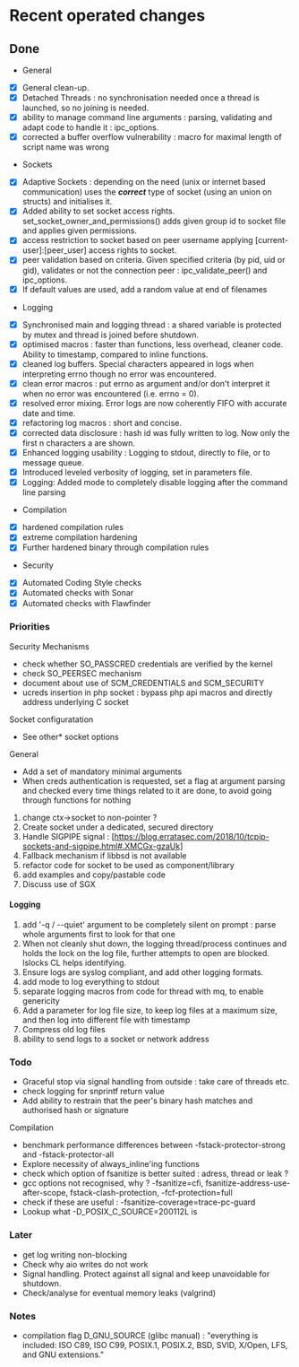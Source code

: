 # Recent operated changes

## Done

  - General

  - [x] General clean-up.
  - [x] Detached Threads : no synchronisation needed once a thread is launched, so no joining is needed.
  - [x] ability to manage command line arguments : parsing, validating and adapt code to handle it : ipc_options.
  - [x] corrected a buffer overflow vulnerability : macro for maximal length of script name was wrong

  - Sockets

  - [x] Adaptive Sockets : depending on the need (unix or internet based communication) uses the **_correct_** type of socket (using an union on structs) and initialises it.
  - [x] Added ability to set socket access rights. set_socket_owner_and_permissions() adds given group id to socket file and applies given permissions.
  - [x] access restriction to socket based on peer username applying [current-user]:[peer_user] access rights to socket.
  - [x] peer validation based on criteria. Given specified criteria (by pid, uid or gid), validates or not the connection peer : ipc_validate_peer() and ipc_options.
  - [x] If default values are used, add a random value at end of filenames

  - Logging

  - [x] Synchronised main and logging thread : a shared variable is protected by mutex and thread is joined before shutdown.
  - [x] optimised macros : faster than functions, less overhead, cleaner code. Ability to timestamp, compared to inline functions.
  - [x] cleaned log buffers. Special characters appeared in logs when interpreting errno though no error was encountered.
  - [x] clean error macros : put errno as argument and/or don't interpret it when no error was encountered (i.e. errno = 0).
  - [x] resolved error mixing. Error logs are now coherently FIFO with accurate date and time.
  - [x] refactoring log macros : short and concise.
  - [x] corrected data disclosure : hash id was fully written to log. Now only the first n characters a are shown.
  - [x] Enhanced logging usability : Logging to stdout, directly to file, or to message queue.
  - [x] Introduced leveled verbosity of logging, set in parameters file.
  - [x] Logging: Added mode to completely disable logging after the command line parsing

  - Compilation

  - [x] hardened compilation rules
  - [x] extreme compilation hardening
  - [x] Further hardened binary through compilation rules

  - Security

  - [x] Automated Coding Style checks
  - [x] Automated checks with Sonar
  - [x] Automated checks with Flawfinder

### Priorities

Security Mechanisms

  - check whether SO_PASSCRED credentials are verified by the kernel
  - check SO_PEERSEC mechanism
  - document about use of SCM_CREDENTIALS and SCM_SECURITY
  - ucreds insertion in php socket : bypass php api macros and directly address underlying C socket

Socket configuratation

  - See other* socket options

General

  - Add a set of mandatory minimal arguments
  - When creds authentication is requested, set a flag at argument parsing and checked every time things related to it are done, to avoid going through functions for nothing

1) change ctx->socket to non-pointer ?
2) Create socket under a dedicated, secured directory
3) Handle SIGPIPE signal : [https://blog.erratasec.com/2018/10/tcpip-sockets-and-sigpipe.html#.XMCGx-gzaUk]
4) Fallback mechanism if libbsd is not available
5) refactor code for socket to be used as component/library
6) add examples and copy/pastable code
7) Discuss use of SGX

#### Logging

1) add '-q / --quiet' argument to be completely silent on prompt : parse whole arguments first to look for that one
1) When not cleanly shut down, the logging thread/process continues and holds the lock on the log file, further attempts to open are blocked. lslocks CL helps identifying.
1) Ensure logs are syslog compliant, and add other logging formats.
1) add mode to log everything to stdout
1) separate logging macros from code for thread with mq, to enable genericity
1) Add a parameter for log file size, to keep log files at a maximum size, and then log into different file with timestamp
1) Compress old log files
1) ability to send logs to a socket or network address

### Todo

  - Graceful stop via signal handling from outside : take care of threads etc.
  - check logging for snprintf return value
- Add ability to restrain that the peer's binary hash matches and authorised hash or signature

Compilation

  - benchmark performance differences between -fstack-protector-strong and -fstack-protector-all
  - Explore necessity of always_inline'ing functions
  - check which option of fsanitize is better suited : adress, thread or leak ?
  - gcc options not recognised, why ? -fsanitize=cfi, fsanitize-address-use-after-scope, fstack-clash-protection,   -fcf-protection=full
  - check if these are useful : -fsanitize-coverage=trace-pc-guard
  - Lookup what -D_POSIX_C_SOURCE=200112L is

### Later

  - get log writing non-blocking
  - Check why aio writes do not work
  - Signal handling. Protect against all signal and keep unavoidable for shutdown.
  - Check/analyse for eventual memory leaks (valgrind)

### Notes

  - compilation flag D_GNU_SOURCE (glibc manual) : "everything is included: ISO C89, ISO C99, POSIX.1, POSIX.2, BSD, SVID, X/Open, LFS, and GNU extensions."